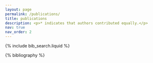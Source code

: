 ```yaml
---
layout: page
permalink: /publications/
title: publications
description: <p>* indicates that authors contributed equally.</p>
nav: true
nav_order: 2
---
```


<!-- _pages/publications.md -->

<!-- Bibsearch Feature -->

{% include bib_search.liquid %}

<div class="publications">

{% bibliography %}

</div>
